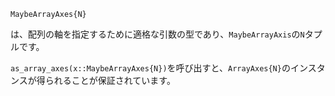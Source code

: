 ```
MaybeArrayAxes{N}
```

は、配列の軸を指定するために適格な引数の型であり、`MaybeArrayAxis`の`N`タプルです。

`as_array_axes(x::MaybeArrayAxes{N})`を呼び出すと、`ArrayAxes{N}`のインスタンスが得られることが保証されています。
